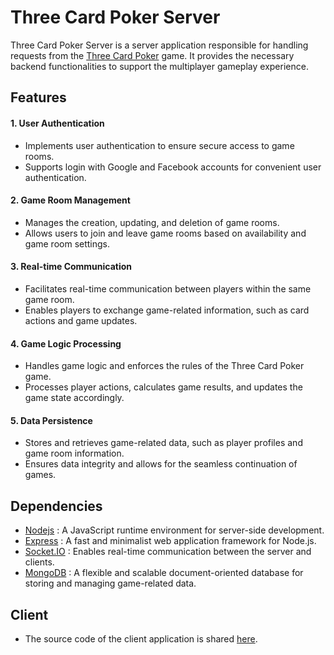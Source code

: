# Three Card Poker Server

Three Card Poker Server is a server application responsible for handling requests from the [Three Card Poker](https://github.com/LuongCuong244/Three-Card-Poker-Client) game. It provides the necessary backend functionalities to support the multiplayer gameplay experience.

## Features
#### 1. User Authentication
- Implements user authentication to ensure secure access to game rooms.
- Supports login with Google and Facebook accounts for convenient user authentication.

#### 2. Game Room Management
- Manages the creation, updating, and deletion of game rooms.
- Allows users to join and leave game rooms based on availability and game room settings.

#### 3. Real-time Communication
- Facilitates real-time communication between players within the same game room.
- Enables players to exchange game-related information, such as card actions and game updates.

#### 4. Game Logic Processing
- Handles game logic and enforces the rules of the Three Card Poker game.
- Processes player actions, calculates game results, and updates the game state accordingly.

#### 5. Data Persistence
- Stores and retrieves game-related data, such as player profiles and game room information.
- Ensures data integrity and allows for the seamless continuation of games.

## Dependencies
- [Nodejs](https://nodejs.org/en/docs) : A JavaScript runtime environment for server-side development.
- [Express](https://expressjs.com/) : A fast and minimalist web application framework for Node.js.
- [Socket.IO](https://socket.io/docs/v4/server-api/) : Enables real-time communication between the server and clients.
- [MongoDB](https://www.mongodb.com/docs/) : A flexible and scalable document-oriented database for storing and managing game-related data.

## Client
- The source code of the client application is shared [here](https://github.com/LuongCuong244/Three-Card-Poker-Client).
